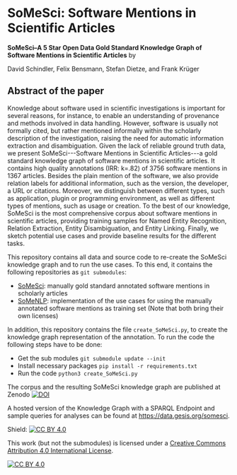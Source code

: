 # **SoMeSci**: **So**ftware **Me**ntions in **Sci**entific Articles

**SoMeSci–A 5 Star Open Data Gold Standard Knowledge Graph of Software Mentions in Scientific Articles** by

David Schindler, Felix Bensmann, Stefan Dietze, and Frank Krüger

## Abstract of the paper
Knowledge about software used in scientific investigations is important for several reasons, for instance, to enable an understanding of provenance and methods involved in data handling.
However, software is usually not formally cited, but rather mentioned informally within the scholarly description of the investigation, raising the need for automatic information extraction and disambiguation. 
Given the lack of reliable ground truth data, we present SoMeSci---Software Mentions in Scientific Articles---a gold standard knowledge graph of software mentions in scientific articles. 
It contains high quality annotations (IRR: k=.82) of 3756 software mentions in 1367 articles. 
Besides the plain mention of the software, we also provide relation labels for additional information, such as the version, the developer, a URL or citations. 
Moreover, we distinguish between different types, such as application, plugin or programming environment, as well as different types of mentions, such as usage or creation.
To the best of our knowledge, SoMeSci is the most comprehensive corpus about software mentions in scientific articles, providing training samples for Named Entity Recognition, Relation Extraction, Entity Disambiguation, and Entity Linking.
Finally, we sketch potential use cases and provide baseline results for the different tasks.


This repository contains all data and source code to re-create the SoMeSci knowledge graph and to run the use cases.
To this end, it contains the following repositories as `git submodules`:

* [SoMeSci](https://github.com/dave-s477/SoMeSci/): manually gold standard annotated software mentions in scholarly articles 
* [SoMeNLP](https://github.com/dave-s477/SoMeNLP): implementation of the use cases for using the manually annotated software mentions as training set
(Note that both bring their own licenses)

In addition, this repository contains the file `create_SoMeSci.py`, to create the knowledge graph representation of the annotation.
To run the code the following steps have to be done:
* Get the sub modules `git submodule update --init`
* Install necessary packages `pip install -r requirements.txt`
* Run the code `python3 create_SoMeSci.py` 

The corpus and the resulting SoMeSci knowledge graph are published at Zenodo [![DOI](https://zenodo.org/badge/DOI/10.5281/zenodo.4701763.svg)](https://doi.org/10.5281/zenodo.4701763)

A hosted version of the Knowledge Graph with a SPARQL Endpoint and sample queries for analyses can be found at https://data.gesis.org/somesci.



Shield: [![CC BY 4.0][cc-by-shield]][cc-by]

This work (but not the submodules) is licensed under a [Creative Commons Attribution 4.0 International
License][cc-by].

[![CC BY 4.0][cc-by-image]][cc-by]

[cc-by]: http://creativecommons.org/licenses/by/4.0/
[cc-by-image]: https://i.creativecommons.org/l/by/4.0/88x31.png
[cc-by-shield]: https://img.shields.io/badge/License-CC%20BY%204.0-lightgrey.svg
